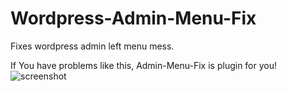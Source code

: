 # Wordpress-Admin-Menu-Fix
Fixes wordpress admin left menu mess.

If You have problems like this, Admin-Menu-Fix is plugin for you!
![screenshot](https://www.dropbox.com/s/2ar1qmqepmnb611/admin-fix.png?raw=1)
